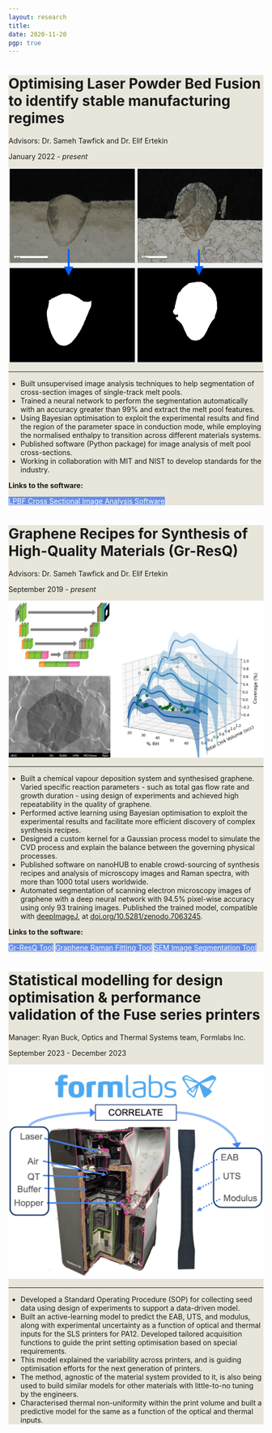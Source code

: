 ```yaml
---
layout: research
title: 
date: 2020-11-20 
pgp: true 
---
```


<div class="jumbotron" style="background-color:#E8E5DA;">
  <h1 class="display-5">Optimising Laser Powder Bed Fusion to identify stable manufacturing regimes</h1>
  <p class="lead">Advisors: Dr. Sameh Tawfick and Dr. Elif Ertekin</p>
  <p>January 2022 - <i>present</i></p>
  <img src="/assets/img/research/am.png" alt="..." class="center">
  <hr class="my-4">
  <ul>
    <li> Built unsupervised image analysis techniques to help segmentation of cross-section images of single-track melt pools. </li>
    <li> Trained a neural network to perform the segmentation automatically with an accuracy greater than 99% and extract the melt pool features. </li>
    <li> Using Bayesian optimisation to exploit the experimental results and find the region of the parameter space in conduction mode, while employing the normalised enthalpy to transition across different materials systems. </li>
    <li> Published software (Python package) for image analysis of melt pool cross-sections. </li>
    <li> Working in collaboration with MIT and NIST to develop standards for the industry. </li>
  </ul>
  <p> <b>Links to the software:</b> </p>
  <a class="btn btn-primary btn-md" href="https://github.com/nanoMFG/lpbf-cs-image-analysis/" target="_blank" role="button" style="background-color:#648DE5;color:#FFFFFF">LPBF Cross Sectional Image Analysis Software</a>
</div>
<div class="jumbotron" style="background-color:#E8E5DA;">
  <h1 class="display-5">Graphene Recipes for Synthesis of High-Quality Materials (Gr-ResQ)</h1>
  <p class="lead">Advisors: Dr. Sameh Tawfick and Dr. Elif Ertekin</p>
  <p>September 2019 - <i>present</i></p>
  <img src="/assets/img/research/gresq.png" alt="..." class="center">
  <hr class="my-4">
  <ul>
    <li> Built a chemical vapour deposition system and synthesised graphene. Varied specific reaction parameters - such as total gas flow rate and growth duration - using design of experiments and achieved high repeatability in the quality of graphene. </li>
    <li> Performed active learning using Bayesian optimisation to exploit the experimental results and facilitate more efficient discovery of complex synthesis recipes. </li>
    <li> Designed a custom kernel for a Gaussian process model to simulate the CVD process and explain the balance between the governing physical processes. </li>
    <li> Published software on nanoHUB to enable crowd-sourcing of synthesis recipes and analysis of microscopy images and Raman spectra, with more than 1000 total users worldwide. </li>
    <li> Automated segmentation of scanning electron microscopy images of graphene with a deep neural network with 94.5% pixel-wise accuracy using only 93 training images. Published the trained model, compatible with <a href="https://deepimagej.github.io/">deepImageJ</a>, at <a href="https://doi.org/10.5281/zenodo.7063245">doi.org/10.5281/zenodo.7063245</a>. </li>
  </ul>
  <p> <b>Links to the software:</b> </p>
  <a class="btn btn-primary btn-md" href="https://nanohub.org/tools/gresq" target="_blank" role="button" style="background-color:#648DE5;color:#FFFFFF">Gr-ResQ Tool</a>
  <a class="btn btn-primary btn-md" href="https://nanohub.org/tools/graft" target="_blank" role="button" style="background-color:#648DE5;color:#FFFFFF">Graphene Raman Fitting Tool</a>
  <a class="btn btn-primary btn-md" href="https://nanohub.org/tools/imagesegment" target="_blank" role="button" style="background-color:#648DE5;color:#FFFFFF">SEM Image Segmentation Tool</a>
</div>
<div class="jumbotron" style="background-color:#E8E5DA;">
  <h1 class="display-5">Statistical modelling for design optimisation & performance validation of the Fuse series printers</h1>
  <p class="lead">Manager: Ryan Buck, Optics and Thermal Systems team, Formlabs Inc.</p>
  <p>September 2023 - December 2023</p>
  <img src="/assets/img/research/formlabs.png" alt="..." class="center">
  <hr class="my-4">
  <ul>
    <li> Developed a Standard Operating Procedure (SOP) for collecting seed data using design of experiments to support a data-driven model. </li>
    <li> Built an active-learning model to predict the EAB, UTS, and modulus, along with experimental uncertainty as a function of optical and thermal inputs for the SLS printers for PA12. Developed tailored acquisition functions to guide the print setting optimisation based on special requirements. </li>
    <li> This model explained the variability across printers, and is guiding optimisation efforts for the next generation of printers. </li>
    <li> The method, agnostic of the material system provided to it, is also being used to build similar models for other materials with little-to-no tuning by the engineers. </li>
    <li> Characterised thermal non-uniformity within the print volume and built a predictive model for the same as a function of the optical and thermal inputs. </li>
  </ul>
</div>